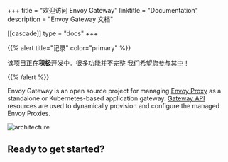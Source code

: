 +++
title = "欢迎访问 Envoy Gateway"
linktitle = "Documentation"
description = "Envoy Gateway 文档"

[[cascade]]
type = "docs"
+++

{{% alert title="记录" color="primary" %}}

该项目正在**积极**开发中。很多功能并不完整 我们希望您[参与其中](/zh/contributions/)！

{{% /alert %}}

Envoy Gateway is an open source project for managing [Envoy Proxy](https://www.envoyproxy.io/) as a standalone or Kubernetes-based application
gateway. [Gateway API](https://gateway-api.sigs.k8s.io/) resources are used to dynamically provision and configure the managed Envoy Proxies.

![architecture](/img/traffic.png)

## Ready to get started?
